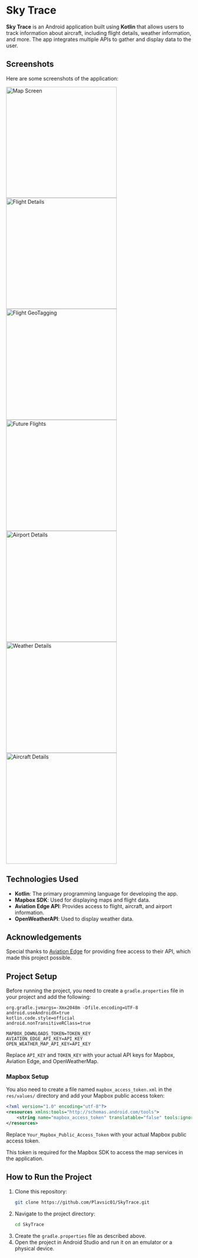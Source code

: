# Sky Trace

**Sky Trace** is an Android application built using **Kotlin** that allows users to track information about aircraft, including flight details, weather information, and more. The app integrates multiple APIs to gather and display data to the user.

## Screenshots

Here are some screenshots of the application:

<img src="screenshots/map_screen.png" alt="Map Screen" width="300"/>
<img src="screenshots/map_screen_info.png" alt="Flight Details" width="300"/>
<img src="screenshots/map_screen_geotagging.png" alt="Flight GeoTagging" width="300"/>
<img src="screenshots/future_flights_screen.png" alt="Future Flights" width="300"/>
<img src="screenshots/airport_screen.png" alt="Airport Details" width="300"/>
<img src="screenshots/weather_screen.png" alt="Weather Details" width="300"/>
<img src="screenshots/aircraft_screen.png" alt="Aircraft Details" width="300"/>

## Technologies Used

- **Kotlin**: The primary programming language for developing the app.
- **Mapbox SDK**: Used for displaying maps and flight data.
- **Aviation Edge API**: Provides access to flight, aircraft, and airport information.
- **OpenWeatherAPI**: Used to display weather data.

## Acknowledgements

Special thanks to [Aviation Edge](https://aviation-edge.com) for providing free access to their API, which made this project possible.

## Project Setup

Before running the project, you need to create a `gradle.properties` file in your project and add the following:

```properties
org.gradle.jvmargs=-Xmx2048m -Dfile.encoding=UTF-8
android.useAndroidX=true
kotlin.code.style=official
android.nonTransitiveRClass=true

MAPBOX_DOWNLOADS_TOKEN=TOKEN_KEY
AVIATION_EDGE_API_KEY=API_KEY
OPEN_WEATHER_MAP_API_KEY=API_KEY
```

Replace `API_KEY` and `TOKEN_KEY` with your actual API keys for Mapbox, Aviation Edge, and OpenWeatherMap.

### Mapbox Setup

You also need to create a file named `mapbox_access_token.xml` in the `res/values/` directory and add your Mapbox public access token:

```xml
<?xml version="1.0" encoding="utf-8"?>
<resources xmlns:tools="http://schemas.android.com/tools">
    <string name="mapbox_access_token" translatable="false" tools:ignore="UnusedResources">Your_Mapbox_Public_Access_Token</string>
</resources>
```

Replace `Your_Mapbox_Public_Access_Token` with your actual Mapbox public access token.

This token is required for the Mapbox SDK to access the map services in the application.

## How to Run the Project

1. Clone this repository:
   ```sh
   git clone https://github.com/Plavsic01/SkyTrace.git
   ```
2. Navigate to the project directory:
   ```sh
   cd SkyTrace
   ```
3. Create the `gradle.properties` file as described above.
4. Open the project in Android Studio and run it on an emulator or a physical device.
